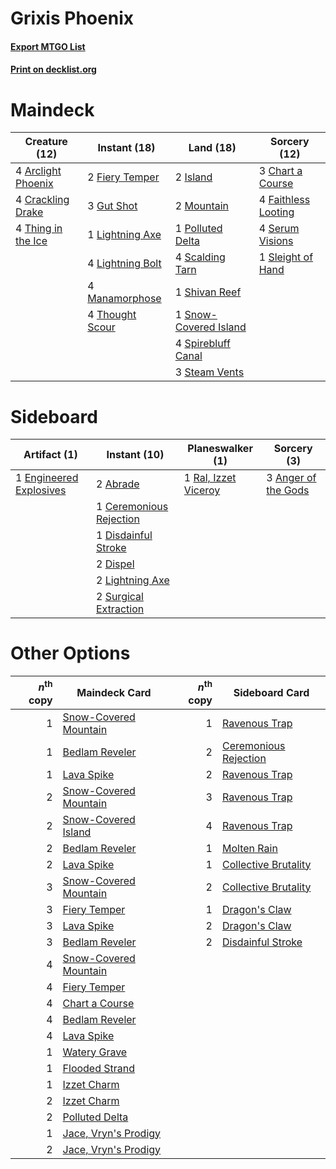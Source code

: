 # Grixis Phoenix

#### [Export MTGO List](../collection/Grixis%20Phoenix/Grixis%20Phoenix.txt)
#### [Print on decklist.org](http://decklist.org/?deckmain=4%09Arclight%20Phoenix%0A3%09Chart%20a%20Course%0A4%09Crackling%20Drake%0A4%09Faithless%20Looting%0A2%09Fiery%20Temper%0A3%09Gut%20Shot%0A2%09Island%0A1%09Lightning%20Axe%0A4%09Lightning%20Bolt%0A4%09Manamorphose%0A2%09Mountain%0A1%09Polluted%20Delta%0A4%09Scalding%20Tarn%0A4%09Serum%20Visions%0A1%09Shivan%20Reef%0A1%09Sleight%20of%20Hand%0A1%09Snow-Covered%20Island%0A4%09Spirebluff%20Canal%0A3%09Steam%20Vents%0A4%09Thing%20in%20the%20Ice%0A4%09Thought%20Scour&deckside=2%09Abrade%0A3%09Anger%20of%20the%20Gods%0A1%09Ceremonious%20Rejection%0A1%09Disdainful%20Stroke%0A2%09Dispel%0A1%09Engineered%20Explosives%0A2%09Lightning%20Axe%0A1%09Ral,%20Izzet%20Viceroy%0A2%09Surgical%20Extraction)
# Maindeck

|                                        Creature (12)                                        |                                       Instant (18)                                        |                                           Land (18)                                            |                                         Sorcery (12)                                         |
|---------------------------------------------------------------------------------------------|-------------------------------------------------------------------------------------------|------------------------------------------------------------------------------------------------|----------------------------------------------------------------------------------------------|
|4 [Arclight Phoenix](http://gatherer.wizards.com/Pages/Card/Details.aspx?multiverseid=452841)|2 [Fiery Temper](http://gatherer.wizards.com/Pages/Card/Details.aspx?multiverseid=108880)  |2 [Island](http://gatherer.wizards.com/Pages/Card/Details.aspx?multiverseid=439602)             |3 [Chart a Course](http://gatherer.wizards.com/Pages/Card/Details.aspx?multiverseid=435200)   |
|4 [Crackling Drake](http://gatherer.wizards.com/Pages/Card/Details.aspx?multiverseid=452913) |3 [Gut Shot](http://gatherer.wizards.com/Pages/Card/Details.aspx?multiverseid=397673)      |2 [Mountain](http://gatherer.wizards.com/Pages/Card/Details.aspx?multiverseid=439604)           |4 [Faithless Looting](http://gatherer.wizards.com/Pages/Card/Details.aspx?multiverseid=413670)|
|4 [Thing in the Ice](http://gatherer.wizards.com/Pages/Card/Details.aspx?multiverseid=409836)|1 [Lightning Axe](http://gatherer.wizards.com/Pages/Card/Details.aspx?multiverseid=113567) |1 [Polluted Delta](http://gatherer.wizards.com/Pages/Card/Details.aspx?multiverseid=405104)     |4 [Serum Visions](http://gatherer.wizards.com/Pages/Card/Details.aspx?multiverseid=425874)    |
|                                                                                             |4 [Lightning Bolt](http://gatherer.wizards.com/Pages/Card/Details.aspx?multiverseid=234704)|4 [Scalding Tarn](http://gatherer.wizards.com/Pages/Card/Details.aspx?multiverseid=426069)      |1 [Sleight of Hand](http://gatherer.wizards.com/Pages/Card/Details.aspx?multiverseid=6529)    |
|                                                                                             |4 [Manamorphose](http://gatherer.wizards.com/Pages/Card/Details.aspx?multiverseid=370568)  |1 [Shivan Reef](http://gatherer.wizards.com/Pages/Card/Details.aspx?multiverseid=442806)        |                                                                                              |
|                                                                                             |4 [Thought Scour](http://gatherer.wizards.com/Pages/Card/Details.aspx?multiverseid=438642) |1 [Snow-Covered Island](http://gatherer.wizards.com/Pages/Card/Details.aspx?multiverseid=184813)|                                                                                              |
|                                                                                             |                                                                                           |4 [Spirebluff Canal](http://gatherer.wizards.com/Pages/Card/Details.aspx?multiverseid=417822)   |                                                                                              |
|                                                                                             |                                                                                           |3 [Steam Vents](http://gatherer.wizards.com/Pages/Card/Details.aspx?multiverseid=405109)        |                                                                                              |


# Sideboard

|                                           Artifact (1)                                           |                                           Instant (10)                                           |                                       Planeswalker (1)                                        |                                         Sorcery (3)                                          |
|--------------------------------------------------------------------------------------------------|--------------------------------------------------------------------------------------------------|-----------------------------------------------------------------------------------------------|----------------------------------------------------------------------------------------------|
|1 [Engineered Explosives](http://gatherer.wizards.com/Pages/Card/Details.aspx?multiverseid=370549)|2 [Abrade](http://gatherer.wizards.com/Pages/Card/Details.aspx?multiverseid=430772)               |1 [Ral, Izzet Viceroy](http://gatherer.wizards.com/Pages/Card/Details.aspx?multiverseid=452945)|3 [Anger of the Gods](http://gatherer.wizards.com/Pages/Card/Details.aspx?multiverseid=438682)|
|                                                                                                  |1 [Ceremonious Rejection](http://gatherer.wizards.com/Pages/Card/Details.aspx?multiverseid=417613)|                                                                                               |                                                                                              |
|                                                                                                  |1 [Disdainful Stroke](http://gatherer.wizards.com/Pages/Card/Details.aspx?multiverseid=446776)    |                                                                                               |                                                                                              |
|                                                                                                  |2 [Dispel](http://gatherer.wizards.com/Pages/Card/Details.aspx?multiverseid=201562)               |                                                                                               |                                                                                              |
|                                                                                                  |2 [Lightning Axe](http://gatherer.wizards.com/Pages/Card/Details.aspx?multiverseid=113567)        |                                                                                               |                                                                                              |
|                                                                                                  |2 [Surgical Extraction](http://gatherer.wizards.com/Pages/Card/Details.aspx?multiverseid=397706)  |                                                                                               |                                                                                              |


# Other Options

|*n*<sup>th</sup> copy|                                         Maindeck Card                                          |*n*<sup>th</sup> copy|                                         Sideboard Card                                         |
|--------------------:|------------------------------------------------------------------------------------------------|--------------------:|------------------------------------------------------------------------------------------------|
|                    1|[Snow-Covered Mountain](http://gatherer.wizards.com/Pages/Card/Details.aspx?multiverseid=184814)|                    1|[Ravenous Trap](http://gatherer.wizards.com/Pages/Card/Details.aspx?multiverseid=197537)        |
|                    1|[Bedlam Reveler](http://gatherer.wizards.com/Pages/Card/Details.aspx?multiverseid=414415)       |                    2|[Ceremonious Rejection](http://gatherer.wizards.com/Pages/Card/Details.aspx?multiverseid=417613)|
|                    1|[Lava Spike](http://gatherer.wizards.com/Pages/Card/Details.aspx?multiverseid=370409)           |                    2|[Ravenous Trap](http://gatherer.wizards.com/Pages/Card/Details.aspx?multiverseid=197537)        |
|                    2|[Snow-Covered Mountain](http://gatherer.wizards.com/Pages/Card/Details.aspx?multiverseid=184814)|                    3|[Ravenous Trap](http://gatherer.wizards.com/Pages/Card/Details.aspx?multiverseid=197537)        |
|                    2|[Snow-Covered Island](http://gatherer.wizards.com/Pages/Card/Details.aspx?multiverseid=184813)  |                    4|[Ravenous Trap](http://gatherer.wizards.com/Pages/Card/Details.aspx?multiverseid=197537)        |
|                    2|[Bedlam Reveler](http://gatherer.wizards.com/Pages/Card/Details.aspx?multiverseid=414415)       |                    1|[Molten Rain](http://gatherer.wizards.com/Pages/Card/Details.aspx?multiverseid=425928)          |
|                    2|[Lava Spike](http://gatherer.wizards.com/Pages/Card/Details.aspx?multiverseid=370409)           |                    1|[Collective Brutality](http://gatherer.wizards.com/Pages/Card/Details.aspx?multiverseid=414380) |
|                    3|[Snow-Covered Mountain](http://gatherer.wizards.com/Pages/Card/Details.aspx?multiverseid=184814)|                    2|[Collective Brutality](http://gatherer.wizards.com/Pages/Card/Details.aspx?multiverseid=414380) |
|                    3|[Fiery Temper](http://gatherer.wizards.com/Pages/Card/Details.aspx?multiverseid=108880)         |                    1|[Dragon's Claw](http://gatherer.wizards.com/Pages/Card/Details.aspx?multiverseid=243481)        |
|                    3|[Lava Spike](http://gatherer.wizards.com/Pages/Card/Details.aspx?multiverseid=370409)           |                    2|[Dragon's Claw](http://gatherer.wizards.com/Pages/Card/Details.aspx?multiverseid=243481)        |
|                    3|[Bedlam Reveler](http://gatherer.wizards.com/Pages/Card/Details.aspx?multiverseid=414415)       |                    2|[Disdainful Stroke](http://gatherer.wizards.com/Pages/Card/Details.aspx?multiverseid=446776)    |
|                    4|[Snow-Covered Mountain](http://gatherer.wizards.com/Pages/Card/Details.aspx?multiverseid=184814)|                     |                                                                                                |
|                    4|[Fiery Temper](http://gatherer.wizards.com/Pages/Card/Details.aspx?multiverseid=108880)         |                     |                                                                                                |
|                    4|[Chart a Course](http://gatherer.wizards.com/Pages/Card/Details.aspx?multiverseid=435200)       |                     |                                                                                                |
|                    4|[Bedlam Reveler](http://gatherer.wizards.com/Pages/Card/Details.aspx?multiverseid=414415)       |                     |                                                                                                |
|                    4|[Lava Spike](http://gatherer.wizards.com/Pages/Card/Details.aspx?multiverseid=370409)           |                     |                                                                                                |
|                    1|[Watery Grave](http://gatherer.wizards.com/Pages/Card/Details.aspx?multiverseid=405114)         |                     |                                                                                                |
|                    1|[Flooded Strand](http://gatherer.wizards.com/Pages/Card/Details.aspx?multiverseid=405098)       |                     |                                                                                                |
|                    1|[Izzet Charm](http://gatherer.wizards.com/Pages/Card/Details.aspx?multiverseid=425996)          |                     |                                                                                                |
|                    2|[Izzet Charm](http://gatherer.wizards.com/Pages/Card/Details.aspx?multiverseid=425996)          |                     |                                                                                                |
|                    2|[Polluted Delta](http://gatherer.wizards.com/Pages/Card/Details.aspx?multiverseid=405104)       |                     |                                                                                                |
|                    1|[Jace, Vryn's Prodigy](http://gatherer.wizards.com/Pages/Card/Details.aspx?multiverseid=439335) |                     |                                                                                                |
|                    2|[Jace, Vryn's Prodigy](http://gatherer.wizards.com/Pages/Card/Details.aspx?multiverseid=439335) |                     |                                                                                                |

